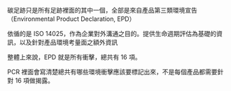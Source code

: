 
碳足跡只是所有足跡裡面的其中一個，全部是來自產品第三類環境宣告（Environmental Product Declaration, EPD）

依循的是 ISO 14025，作為企業對外溝通之目的。提供生命週期評估為基礎的資訊，以及針對產品環境考量面之額外資訊

整體上來說，EPD 就是所有衝擊，總共有 16 項。

PCR 裡面會寫清楚總共有哪些環境衝擊應該要標記出來，不是每個產品都需要針對 16 項做揭露。
